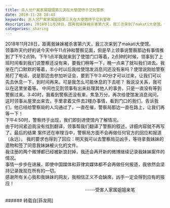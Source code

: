 ```yaml
---
title: 杀人分尸案家属姐姐第三天在大使馆终于见到警察
date: 2018-11-28 20:43
keywords: 杀人分尸案家属姐姐第三天在大使馆终于见到警察
description: 2018年11月28日，距离我妹妹被杀害第六天，我三次来到了makati大使馆。领事昨天约好的说今天中午11点钟和警察见面，但是早上领事说警察那边有事情推到了下午2点钟。下午1点半我就来到了使馆门口等着，2点钟的时候，领事到了上班时间看到我们说警察还没有来，要我们稍等一下，晚一点来了就叫我们进去。我坐在门口默默的等着，半小时以后我给使馆发消息问还没有来吗？使馆说刚给警察局打了电话，说是那边去参加听证会，要到下午3:40分才可以过来，让我们可以先去休息一下，到时间再来。可是我怎么可能休息的下去呢？ 我说没关系，我可以在这里坐着等。 中间也见到领事有出来处理其他人的事务，只是一直没有等到警察过来。3:40时，我看到警察还没有来，焦急万分，再次给使馆发消息询问，这时领事从屋里出来去，手里拿着文件去2楼办事情，看到门口的我们，告诉我们，他已经给警察局的人沟通过了，一直在催，警察局那边一直在路上，让我们再等一下！ 下午4:50时，警察终于出现，我们即刻进使馆内了解情况。由于时间紧迫我没有找到翻译，领事帮我们翻译了警察的叙述，详细内容就不再写了。最后的结果 案件还在审理当中，警察局方面不会再做任何官方的回应和报道（永远）。 我的要求也得到了回应：明天我可以去警察局见凶手，等待拿我妹妹的遗物和签了同意我妹妹被火化的文件。 我注册的两个微博都已经被新浪封掉，我还会再开新的微博继续记录我妹妹案件的情况。事情一步步在进展，即使中国媒体和菲律宾媒体都不会再做任何报道，我依然会坚持记录我现在所有的一切。感谢所有关心我和我妹妹的网友，我相信正义不会缺席，凶手一定会得到应有的报应！                                                                -----受害人家属姐姐亲笔
categories: sharing
---
```

<td class="t_f" id="postmessage_2372935">

2018年11月28日，距离我妹妹被杀害第六天，我三次来到了makati大使馆。<br/>
领事昨天约好的说今天中午11点钟和警察见面，但是早上领事说警察那边有事情推到了下午2点钟。下午1点半我就来到了使馆门口等着，2点钟的时候，领事到了上班时间看到我们说警察还没有来，要我们稍等一下，晚一点来了就叫我们进去。我坐在门口默默的等着，半小时以后我给使馆发消息问还没有来吗？使馆说刚给警察局打了电话，说是那边去参加听证会，要到下午3:40分才可以过来，让我们可以先去休息一下，到时间再来。可是我怎么可能休息的下去呢？ 我说没关系，我可以在这里坐着等。 中间也见到领事有出来处理其他人的事务，只是一直没有等到警察过来。3:40时，我看到警察还没有来，焦急万分，再次给使馆发消息询问，这时领事从屋里出来去，手里拿着文件去2楼办事情，看到门口的我们，告诉我们，他已经给警察局的人沟通过了，一直在催，警察局那边一直在路上，让我们再等一下！ <br/>
下午4:50时，警察终于出现，我们即刻进使馆内了解情况。<br/>
由于时间紧迫我没有找到翻译，领事帮我们翻译了警察的叙述，详细内容就不再写了。最后的结果 案件还在审理当中，警察局方面不会再做任何官方的回应和报道（永远）。 我的要求也得到了回应：明天我可以去警察局见凶手，等待拿我妹妹的遗物和签了同意我妹妹被火化的文件。 <br/>
我注册的两个微博都已经被新浪封掉，我还会再开新的微博继续记录我妹妹案件的情况。<br/>
事情一步步在进展，即使中国媒体和菲律宾媒体都不会再做任何报道，我依然会坚持记录我现在所有的一切。<br/>
感谢所有关心我和我妹妹的网友，我相信正义不会缺席，凶手一定会得到应有的报应！<br/>
                                                                -----受害人家属姐姐亲笔<br/>
</td>
###### 转载自[菲龙网]